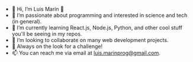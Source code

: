 - 👋 Hi, I’m Luis Marín 🐙
- 👀 I’m passionate about programming and interested in science and tech (in general).
- 🌱 I’m currently learning React.js, Node.js, Python, and other cool stuff you'll be seeing in my repos.
- 💞️ I’m looking to collaborate on many web development projects.
- 💪 Always on the look for a challenge!
- 📫 You can reach me via email at luis.marinprog@gmail.com.

<!---
LuisMarin-dev/LuisMarin-dev is a ✨ special ✨ repository because its `README.md` (this file) appears on your GitHub profile.
You can click the Preview link to take a look at your changes.
--->
